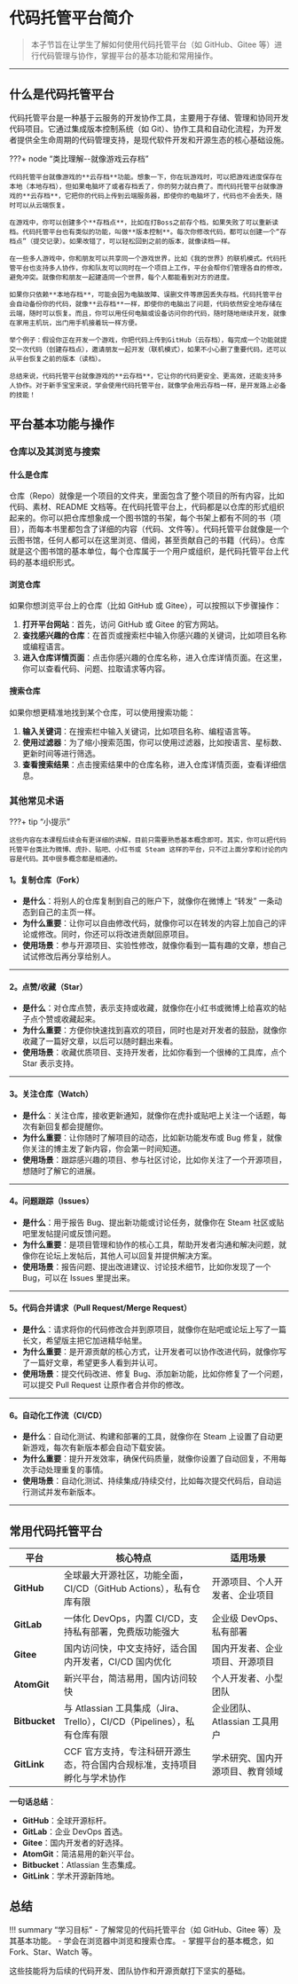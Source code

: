 # 代码托管平台简介

> 本子节旨在让学生了解如何使用代码托管平台（如 GitHub、Gitee 等）进行代码管理与协作，掌握平台的基本功能和常用操作。

---

## 什么是代码托管平台

代码托管平台是一种基于云服务的开发协作工具，主要用于存储、管理和协同开发代码项目。它通过集成版本控制系统（如 Git）、协作工具和自动化流程，为开发者提供全生命周期的代码管理支持，是现代软件开发和开源生态的核心基础设施。

???+ node “类比理解--就像游戏云存档”

    代码托管平台就像游戏的**云存档**功能。想象一下，你在玩游戏时，可以把游戏进度保存在本地（本地存档），但如果电脑坏了或者存档丢了，你的努力就白费了。而代码托管平台就像游戏的**云存档**，它把你的代码上传到云端服务器，即使你的电脑坏了，代码也不会丢失，随时可以从云端恢复。

    在游戏中，你可以创建多个**存档点**，比如在打Boss之前存个档，如果失败了可以重新读档。代码托管平台也有类似的功能，叫做**版本控制**。每次你修改代码，都可以创建一个“存档点”（提交记录）。如果改错了，可以轻松回到之前的版本，就像读档一样。

    在一些多人游戏中，你和朋友可以共享同一个游戏世界，比如《我的世界》的联机模式。代码托管平台也支持多人协作，你和队友可以同时在一个项目上工作，平台会帮你们管理各自的修改，避免冲突。就像你和朋友一起建造同一个世界，每个人都能看到对方的进度。

    如果你只依赖**本地存档**，可能会因为电脑故障、误删文件等原因丢失存档。代码托管平台会自动备份你的代码，就像**云存档**一样，即使你的电脑出了问题，代码依然安全地存储在云端，随时可以恢复。而且，你可以用任何电脑或设备访问你的代码，随时随地继续开发，就像在家用主机玩，出门用手机接着玩一样方便。

    举个例子：假设你正在开发一个游戏，你把代码上传到GitHub（云存档），每完成一个功能就提交一次代码（创建存档点），邀请朋友一起开发（联机模式），如果不小心删了重要代码，还可以从平台恢复之前的版本（读档）。

    总结来说，代码托管平台就像游戏的**云存档**，它让你的代码更安全、更高效，还能支持多人协作。对于新手宝宝来说，学会使用代码托管平台，就像学会用云存档一样，是开发路上必备的技能！

## 平台基本功能与操作

### 仓库以及其浏览与搜索

#### 什么是仓库

仓库（Repo）就像是一个项目的文件夹，里面包含了整个项目的所有内容，比如代码、素材、README 文档等。在代码托管平台上，代码都是以仓库的形式组织起来的。你可以把仓库想象成一个图书馆的书架，每个书架上都有不同的书（项目），而每本书里都包含了详细的内容（代码、文件等）。代码托管平台就像是一个云图书馆，任何人都可以在这里浏览、借阅，甚至贡献自己的书籍（代码）。仓库就是这个图书馆的基本单位，每个仓库属于一个用户或组织，是代码托管平台上代码的基本组织形式。

#### 浏览仓库

如果你想浏览平台上的仓库（比如 GitHub 或 Gitee），可以按照以下步骤操作：

1. **打开平台网站**：首先，访问 GitHub 或 Gitee 的官方网站。
2. **查找感兴趣的仓库**：在首页或搜索栏中输入你感兴趣的关键词，比如项目名称或编程语言。
3. **进入仓库详情页面**：点击你感兴趣的仓库名称，进入仓库详情页面。在这里，你可以查看代码、问题、拉取请求等内容。

#### 搜索仓库

如果你想更精准地找到某个仓库，可以使用搜索功能：

1. **输入关键词**：在搜索栏中输入关键词，比如项目名称、编程语言等。
2. **使用过滤器**：为了缩小搜索范围，你可以使用过滤器，比如按语言、星标数、更新时间等进行筛选。
3. **查看搜索结果**：点击搜索结果中的仓库名称，进入仓库详情页面，查看详细信息。

### 其他常见术语

???+ tip “小提示”

    这些内容在本课程后续会有更详细的讲解，目前只需要熟悉基本概念即可。其实，你可以把代码托管平台类比为微博、虎扑、贴吧、小红书或 Steam 这样的平台，只不过上面分享和讨论的内容是代码。其中很多概念都是相通的。

#### 1。**复制仓库（Fork）**

- **是什么**：将别人的仓库复制到自己的账户下，就像你在微博上 “转发” 一条动态到自己的主页一样。
- **为什么重要**：让你可以自由修改代码，就像你可以在转发的内容上加自己的评论或修改。同时，你还可以将改进贡献回原项目。
- **使用场景**：参与开源项目、实验性修改，就像你看到一篇有趣的文章，想自己试试修改后再分享给别人。

---

#### 2。**点赞/收藏（Star）**

- **是什么**：对仓库点赞，表示支持或收藏，就像你在小红书或微博上给喜欢的帖子点个赞或收藏起来。
- **为什么重要**：方便你快速找到喜欢的项目，同时也是对开发者的鼓励，就像你收藏了一篇好文章，以后可以随时翻出来看。
- **使用场景**：收藏优质项目、支持开发者，比如你看到一个很棒的工具库，点个 Star 表示支持。

---

#### 3。**关注仓库（Watch）**

- **是什么**：关注仓库，接收更新通知，就像你在虎扑或贴吧上关注一个话题，每次有新回复都会提醒你。
- **为什么重要**：让你随时了解项目的动态，比如新功能发布或 Bug 修复，就像你关注的博主发了新内容，你会第一时间知道。
- **使用场景**：跟踪感兴趣的项目、参与社区讨论，比如你关注了一个开源项目，想随时了解它的进展。

---

#### 4。**问题跟踪（Issues）**

- **是什么**：用于报告 Bug、提出新功能或讨论任务，就像你在 Steam 社区或贴吧里发帖提问或反馈问题。
- **为什么重要**：是项目管理和协作的核心工具，帮助开发者沟通和解决问题，就像你在论坛上发帖后，其他人可以回复并提供解决方案。
- **使用场景**：报告问题、提出改进建议、讨论技术细节，比如你发现了一个 Bug，可以在 Issues 里提出来。

---

#### 5。**代码合并请求（Pull Request/Merge Request）**

- **是什么**：请求将你的代码修改合并到原项目，就像你在贴吧或论坛上写了一篇长文，希望版主把它加进精华帖里。
- **为什么重要**：是开源贡献的核心方式，让开发者可以协作改进代码，就像你写了一篇好文章，希望更多人看到并认可。
- **使用场景**：提交代码改进、修复 Bug、添加新功能，比如你修复了一个问题，可以提交 Pull Request 让原作者合并你的修改。

---

#### 6。**自动化工作流（CI/CD）**

- **是什么**：自动化测试、构建和部署的工具，就像你在 Steam 上设置了自动更新游戏，每次有新版本都会自动下载安装。
- **为什么重要**：提升开发效率，确保代码质量，就像你设置了自动回复，不用每次手动处理重复的事情。
- **使用场景**：自动化测试、持续集成/持续交付，比如每次提交代码后，自动运行测试并发布新版本。

---

## 常用代码托管平台

| **平台**      | **核心特点**                                                       | **适用场景**               |
| ------------------- | ------------------------------------------------------------------------ | -------------------------------- |
| **GitHub**    | 全球最大开源社区，功能全面，CI/CD（GitHub Actions），私有仓库有限        | 开源项目、个人开发者、企业项目   |
| **GitLab**    | 一体化 DevOps，内置 CI/CD，支持私有部署，免费版功能强大                  | 企业级 DevOps、私有部署          |
| **Gitee**     | 国内访问快，中文支持好，适合国内开发者，CI/CD 国内优化                   | 国内开发者、企业项目、开源项目   |
| **AtomGit**   | 新兴平台，简洁易用，国内访问较快                                         | 个人开发者、小型团队             |
| **Bitbucket** | 与 Atlassian 工具集成（Jira、Trello），CI/CD（Pipelines），私有仓库有限  | 企业团队、Atlassian 工具用户     |
| **GitLink**   | CCF 官方支持，专注科研开源生态，符合国内合规标准，支持项目孵化与学术协作 | 学术研究、国内开源项目、教育领域 |

**一句话总结**：

- **GitHub**：全球开源标杆。
- **GitLab**：企业 DevOps 首选。
- **Gitee**：国内开发者的好选择。
- **AtomGit**：简洁易用的新兴平台。
- **Bitbucket**：Atlassian 生态集成。
- **GitLink**：学术开源新阵地。

## 总结

!!! summary “学习目标”
    - 了解常见的代码托管平台（如 GitHub、Gitee 等）及其基本功能。
    - 学会在浏览器中浏览和搜索仓库。
    - 掌握平台的基本概念，如 Fork、Star、Watch 等。

这些技能将为后续的代码开发、团队协作和开源贡献打下坚实的基础。
